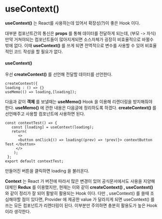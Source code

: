 # useContext()

**useContext()** 는 React를 사용하는데 있어서 확장성(?)이 좋은 Hook 이다.&#x20;

대부분 컴포넌트간의 통신은 **props** 를 통해 데이터를 전달하게 되는데, (부모 -> 자식) 만약 거쳐야되는 컴포넌트들이 많아지게되면 소스자체가 굉장히 비효율적으로 바뀔수밖에 없다. 이때 **useContext()** 를 쓰게 되면 전역적으로 변수를 사용할 수 있어 비효율적인 코드 작성을 할 필요가 없다.

#### useContext()

우선 **createContext()** 를 선언해 전달할 데이터를 선언한다.



```tsx
createContext({
loading : () => {}
useMemo(() => loading,[loading]);
```

다음과 같이 **객체** 를 보낼때는 **useMemo()** Hook 을 이용해 리렌더링을 방지해줘야 한다. **useMemo()** 에 관한 내용은 다음글에 정리하도록 하겠다. **createContext()** 를 선언해주고 사용할 컴포넌트에 사용하면 된다.



```tsx
const contextTest() => { 
   const [loading] = useContext(loading); 
   return( 
      <> 
      <button onClick{() => loading((prev) => !prev)}> contextButton Test </button>
     </> 
    ); 
 };
export default contextTest;
```



만들어진 버튼을 클릭하면 loading 을 불러온다.

**Context** 는 React 가 버전에 따라서 많은 변경이 있어 공식문서에서도 사용을 지양해 대체인 **Redux** 를 이용했지만, 현재는 이와 같이 **createContext() , useContext()** 와 같이 정리가 잘 되어 활발히 활용되는 Hook 이다. 다만 , useContext() 를 쓸때 조심해야할 점이 있다면, Provider 에 제공한 value 가 달라지게 되면 useContext() 를 쓰는 모든 컴포넌트가 리렌더링이 된다. 이부분만 주의하면 충분히 활용도가 높은 Hook 이라 생각한다.
